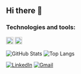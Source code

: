 ## Hi there 👋
### Technologies and tools:
<img src="https://cdn.jsdelivr.net/gh/devicons/devicon/icons/cplusplus/cplusplus-original.svg" width="20" height="20"/> 
<img src="https://cdn.jsdelivr.net/gh/devicons/devicon/icons/javascript/javascript-original.svg" width="20" height="20"/>

![GitHub Stats](https://github-readme-stats.vercel.app/api?username=herich0&show_icons=true&theme=dark)
![Top Langs](https://github-readme-stats.vercel.app/api/top-langs/?username=herich0&layout=compact&theme=dark)

[![LinkedIn](https://img.shields.io/badge/LinkedIn-blue?style=for-the-badge&logo=linkedin)](www.linkedin.com/in/herich-campos-a6540729a)
[![Gmail](https://img.shields.io/badge/Gmail-D14836?style=for-the-badge&logo=gmail&logoColor=white)](mailto:herichop013@gmail.com)

